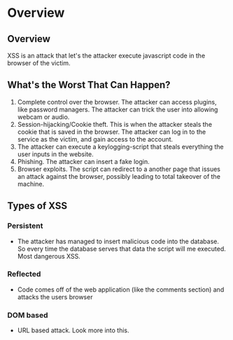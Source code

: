 # Overview

## Overview

XSS is an attack that let's the attacker execute javascript code in the browser of the victim.

## What's the Worst That Can Happen?

1. Complete control over the browser. The attacker can access plugins, like password managers. The attacker can trick the user into allowing webcam or audio.
2. Session-hijacking/Cookie theft. This is when the attacker steals the cookie that is saved in the browser. The attacker can log in to the service as the victim, and gain access to the account.
3. The attacker can execute a keylogging-script that steals everything the user inputs in the website.
4. Phishing. The attacker can insert a fake login.
5. Browser exploits. The script can redirect to a another page that issues an attack against the browser, possibly leading to total takeover of the machine.

## Types of XSS

### Persistent

* The attacker has managed to insert malicious code into the database. So every time the database serves that data the script will me executed. Most dangerous XSS.

### Reflected

* Code comes off of the web application (like the comments section) and attacks the users browser

### DOM based

* URL based attack. Look more into this.
